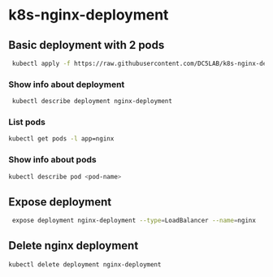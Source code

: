 # k8s-nginx-deployment


## Basic deployment with 2 pods
```bash
 kubectl apply -f https://raw.githubusercontent.com/DC5LAB/k8s-nginx-deployment/main/nginx-deployment.yaml
```

### Show info about deployment
```bash
 kubectl describe deployment nginx-deployment
 ```
 
 ### List pods
 ```bash
 kubectl get pods -l app=nginx
 ```
 
 ### Show info about pods
 
 ```bash
 kubectl describe pod <pod-name>
 ```
 
 ## Expose deployment
 
 ```bash
  expose deployment nginx-deployment --type=LoadBalancer --name=nginx
  ```
 
 ## Delete nginx deployment
 
```bash
kubectl delete deployment nginx-deployment
```
